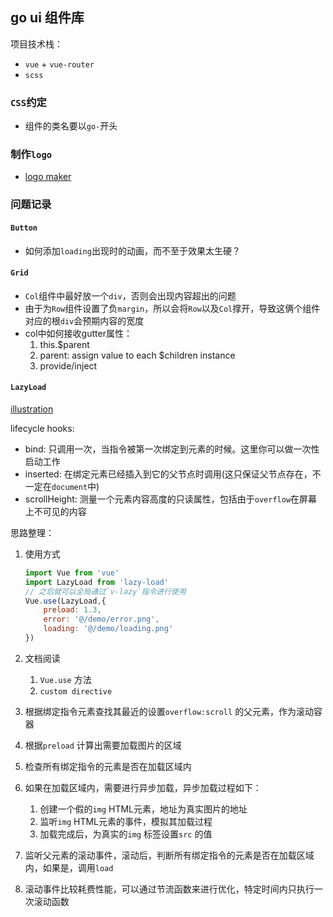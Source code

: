 ## go ui 组件库
项目技术栈：
* `vue` + `vue-router`
* `scss`
### `CSS`约定
* 组件的类名要以`go-`开头

### 制作`logo`
* [logo maker](https://hatchful.shopify.com/)

### 问题记录
#### `Button`
* 如何添加`loading`出现时的动画，而不至于效果太生硬？

#### `Grid`
* `Col`组件中最好放一个`div`，否则会出现内容超出的问题
* 由于为`Row`组件设置了负`margin`，所以会将`Row`以及`Col`撑开，导致这俩个组件对应的根`div`会预期内容的宽度
* col中如何接收gutter属性：
    1. this.$parent
    2. parent: assign value to each $children instance
    3. provide/inject
    
#### `LazyLoad`
[illustration](https://excalidraw.com/#json=5687798237495296,zq8RZQuzBC1jbVIr9C7lDw)

lifecycle hooks:
* bind: 只调用一次，当指令被第一次绑定到元素的时候。这里你可以做一次性启动工作
* inserted: 在绑定元素已经插入到它的父节点时调用(这只保证父节点存在，不一定在`document`中)
* scrollHeight: 测量一个元素内容高度的只读属性，包括由于`overflow`在屏幕上不可见的内容

思路整理： 
1. 使用方式

    ```jsx
    import Vue from 'vue'
    import LazyLoad from 'lazy-load'
    // 之后就可以全局通过`v-lazy`指令进行使用
    Vue.use(LazyLoad,{
    	preload: 1.3,
    	error: '@/demo/error.png',
    	loading: '@/demo/loading.png'
    })
    ```

2. 文档阅读
    1. `Vue.use` 方法
    2. `custom directive` 
3. 根据绑定指令元素查找其最近的设置`overflow:scroll` 的父元素，作为滚动容器
4. 根据`preload` 计算出需要加载图片的区域
5. 检查所有绑定指令的元素是否在加载区域内
6. 如果在加载区域内，需要进行异步加载，异步加载过程如下：
    1. 创建一个假的`img` HTML元素，地址为真实图片的地址
    2. 监听`img` HTML元素的事件，模拟其加载过程
    3. 加载完成后，为真实的`img` 标签设置`src` 的值
7. 监听父元素的滚动事件，滚动后，判断所有绑定指令的元素是否在加载区域内，如果是，调用`load` 
8. 滚动事件比较耗费性能，可以通过节流函数来进行优化，特定时间内只执行一次滚动函数
